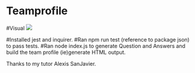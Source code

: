 # Teamprofile
#Visual 
<img src="./Profilegen.gif">

#Installed jest and inquirer.
#Ran npm run test (reference to package json) to pass tests.
#Ran node index.js to generate Question and Answers and  build the team profile (ie)generate HTML output.

Thanks to my tutor Alexis SanJavier.

